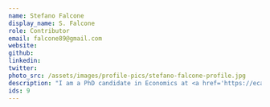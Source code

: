```yaml
---
name: Stefano Falcone
display_name: S. Falcone
role: Contributor
email: falcone89@gmail.com
website:
github: 
linkedin: 
twitter: 
photo_src: /assets/images/profile-pics/stefano-falcone-profile.jpg
description: "I am a PhD candidate in Economics at <a href='https://ecares.ulb.be/' target='blank'>ECARES</a>, <a href='https://www.ulb.be/' target='blank'>ULB</a>. I am interested in conflict and inequality from an applied micro perspective."
ids: 9
---
```

